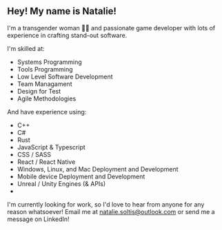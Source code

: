 ## Hey! My name is Natalie!

I'm a transgender woman 🏳️‍⚧️ and passionate game developer with lots of experience in crafting stand-out software.

I'm skilled at:
- Systems Programming
- Tools Programming
- Low Level Software Development
- Team Managament
- Design for Test
- Agile Methodologies

And have experience using:

- C++
- C#
- Rust
- JavaScript & Typescript
- CSS / SASS
- React / React Native
- Windows, Linux, and Mac Deployment and Development
- Mobile device Deployment and Development
- Unreal / Unity Engines (& APIs)
- 

I'm currently looking for work, so I'd love to hear from anyone for any reason whatsoever! Email me at [natalie.soltis@outlook.com](mailto:natalie.soltis@outlook.com) or send me a message on LinkedIn!
<!---
hi-names-nat/hi-names-nat is a ✨ special ✨ repository because its `README.md` (this file) appears on your GitHub profile.
You can click the Preview link to take a look at your changes.
--->

